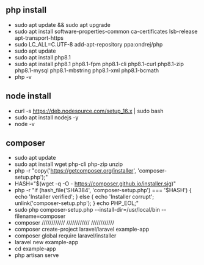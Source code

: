 ## php install

* sudo apt update && sudo apt upgrade 
* sudo apt install software-properties-common ca-certificates lsb-release apt-transport-https 
* sudo LC_ALL=C.UTF-8 add-apt-repository ppa:ondrej/php 
* sudo apt update
* sudo apt install php8.1 
* sudo apt install php8.1 php8.1-fpm php8.1-cli php8.1-curl php8.1-zip php8.1-mysql php8.1-mbstring php8.1-xml php8.1-bcmath
* php -v 

## node install

* curl -s https://deb.nodesource.com/setup_16.x | sudo bash
* sudo apt install nodejs -y
* node -v

## composer 
* sudo apt update
* sudo apt install wget php-cli php-zip unzip
* php -r "copy('https://getcomposer.org/installer', 'composer-setup.php');"
* HASH="$(wget -q -O - https://composer.github.io/installer.sig)"
* php -r "if (hash_file('SHA384', 'composer-setup.php') === '$HASH') { echo 'Installer verified'; } else { echo 'Installer corrupt'; unlink('composer-setup.php'); } echo PHP_EOL;"
* sudo php composer-setup.php --install-dir=/usr/local/bin --filename=composer
* composer
////////////
////////////
////////////
* composer create-project laravel/laravel example-app
* composer global require laravel/installer
* laravel new example-app
* cd example-app
* php artisan serve
